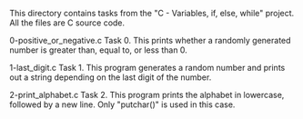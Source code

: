 This directory contains tasks from the "C - Variables, if, else, while" project.
All the files are C source code.

0-positive_or_negative.c
Task 0.
This prints whether a randomly generated number is greater than, equal to, or less than 0.

1-last_digit.c
Task 1.
This program generates a random number and prints out a string depending on the last digit of the number.

2-print_alphabet.c
Task 2.
This program prints the alphabet in lowercase, followed by a new line. Only "putchar()" is used in this case.
